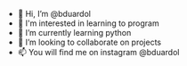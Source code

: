 - 👋 Hi, I’m @bduardol
- 👀 I'm interested in learning to program
- 🌱 I’m currently learning python
- 💞️ I’m looking to collaborate on projects
- 📫 You will find me on instagram @bduardol

<!---
bduardol/bduardol is a ✨ special ✨ repository because its `README.md` (this file) appears on your GitHub profile.
You can click the Preview link to take a look at your changes.
--->
